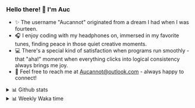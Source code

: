 ### Hello there! 👋 I'm Auc

- ✨ The username "Aucannot" originated from a dream I had when I was fourteen.  
- 🎧 I enjoy coding with my headphones on, immersed in my favorite tunes, finding peace in those quiet creative moments.  
- 💻 There's a special kind of satisfaction when programs run smoothly - that "aha!" moment when everything clicks into logical consistency always brings me joy.
- 📧 Feel free to reach me at [Aucannot@outlook.com](mailto:Aucannot@outlook.com) - always happy to connect!

<details>
  <summary>📊 Github stats</summary>
  <div align="center">
    <img height="180em" src="https://github-readme-stats-delta-three-96.vercel.app/api?username=Aucannot&theme=tokyonight&count_private=true&show_icons=true&include_all_commits=true&custom_title=GitHub_Stats"/>
    <img height="180em" src="https://github-readme-stats-delta-three-96.vercel.app/api/top-langs/?username=Aucannot&theme=tokyonight&layout=compact&hide=CMake,Makefile"/>
  </div>
</details>
<details>
  <summary>📊 Weekly Waka time</summary>
  
  <!--START_SECTION:waka-->

```txt
C++        5 hrs 54 mins   █████████████░░░░░░░░░░░░   51.85 %
Cuda       3 hrs 32 mins   ███████▓░░░░░░░░░░░░░░░░░   31.01 %
Python     1 hr 43 mins    ███▓░░░░░░░░░░░░░░░░░░░░░   15.07 %
Markdown   14 mins         ▓░░░░░░░░░░░░░░░░░░░░░░░░   02.07 %
```

<!--END_SECTION:waka-->
</details>
